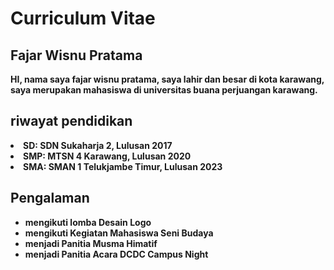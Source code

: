 <!DOCTYPE html>
<body>
    <div class="section">
        <h1>Curriculum Vitae</h1>
        <h2>Fajar Wisnu Pratama</h2>
        <p><strong>HI, nama saya fajar wisnu pratama, saya lahir dan besar di kota karawang, saya merupakan mahasiswa di universitas buana perjuangan karawang. </p>
        <h2>riwayat pendidikan</h2>
        <li><strong>SD:</strong> SDN Sukaharja 2, Lulusan 2017</li>
        <li><strong>SMP:</strong> MTSN 4 Karawang, Lulusan 2020</li>
        <li><strong>SMA:</strong> SMAN 1 Telukjambe Timur, Lulusan 2023</li>
        <h2>Pengalaman</h2>
        <ul>
            <li>mengikuti lomba Desain Logo</li>
            <li>mengikuti Kegiatan Mahasiswa Seni Budaya</li>
            <li>menjadi Panitia Musma Himatif</li>
            <li>menjadi Panitia Acara DCDC Campus Night</li>
        </ul>
    </div>
</body>
</html>

